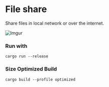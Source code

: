 # File share
Share files in local network or over the internet. 

![Imgur](https://i.imgur.com/eiwybX7.png)

### Run with
```
cargo run --release
```

### Size Optimized Build
```
cargo build --profile optimized
```
